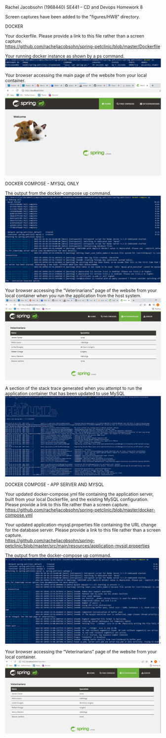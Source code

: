 Rachel Jacobsohn (1968440)
SE441 – CD and Devops 
Homework 8 

 Screen captures have been added to the "figures/HW8" directory.

DOCKER  

Your dockerfile. Please provide a link to this file rather than a screen capture.  
https://github.com/racheljacobsohn/spring-petclinic/blob/master/Dockerfile 

Your running docker instance as shown by a ps command.  
![docker ps](figures/HW8/Screenshot2.png)

Your browser accessing the main page of the website from your local container. 
![homepage part 1](figures/HW8/Screenshot3.png) 

 
DOCKER COMPOSE - MYSQL ONLY  

The output from the docker-compose up command.  
 ![docker compose part 2](figures/HW8/Screenshot4.png) 

Your browser accessing the “Veterinarians” page of the website from your local container when you run the application from the host system.  
 ![veterinarians page part 2](figures/HW8/Screenshot5.png)

A section of the stack trace generated when you attempt to run the application container that has been updated to use MySQL 
 ![run app part 2](figures/HW8/Screenshot6.png)

 
DOCKER COMPOSE - APP SERVER AND MYSQL  

Your updated docker-compose.yml file containing the application server, built from your local Dockerfile, and the existing MySQL configuration. Please provide a link to this file rather than a screen capture.  
https://github.com/racheljacobsohn/spring-petclinic/blob/master/docker-compose.yml 

Your updated application-mysql.properties file containing the URL change for the database server. Please provide a link to this file rather than a screen capture.  
https://github.com/racheljacobsohn/spring-petclinic/blob/master/src/main/resources/application-mysql.properties  

The output from the docker-compose up command.  
 ![docker compose part 3](figures/HW8/Screenshot9.png) 

Your browser accessing the “Veterinarians” page of the website from your local container. 
 ![veterinarians page part 3](figures/HW8/Screenshot10.png)
 